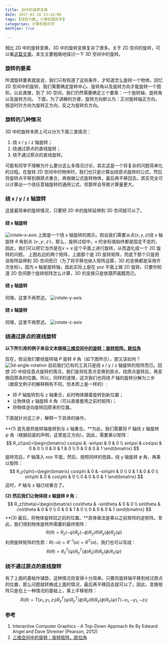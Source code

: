 ```yaml
---
title: 3D中的旋转变换
date: 2017-03-28 23:24:08
tags: [线性代数, 计算机图形学]
categories: 计算机图形学
mathjax: true

---
```

相比 2D 中的旋转变换，3D 中的旋转变换复杂了很多。关于 2D 空间的旋转，可以看[这篇文章](https://jermmy.github.io/2016/07/18/2016-7-18-CV-%E6%97%8B%E8%BD%AC%E5%B9%B3%E7%A7%BB%E7%BC%A9%E6%94%BE/)。本文主要粗略地探讨一下 3D 空间中的旋转。

### 旋转的要素
所谓旋转要素就是说，我们只有知道了这些条件，才知道怎么旋转一个物体。回忆 2D 空间中的旋转，我们需要确定旋转中心、旋转角以及旋转方向才能旋转一个图形。以此类推，到了 3D 空间，我们仍然需要确定三个要素：一个旋转轴、旋转角以及旋转方向。
下面，为了讲解的方便，旋转方向默认为：正对旋转轴正方向，按逆时针方向为旋转正方向，反之为旋转负方向。
<!--more-->

### 旋转的几种情况
3D 中的旋转本质上可以分为下面三类情况：
1. 绕 x / y / z 轴旋转；
2. 绕通过原点的直线旋转；
3. 绕不通过原点的直线旋转。

可能有同学不理解为什么要分这么多情况讨论，其实这是一个将复杂的问题简单化的过程。在旋转 2D 空间中的物体时，我们也只是计算出绕原点旋转的公式，然后将旋转点平移到跟原点重合，再根据公式旋转物体，最后再平移回去。其实完全可以计算出一个绕任意轴旋转的通用公式，但那样会导致计算量更大。

### 绕 x / y / z 轴旋转
这是最简单的旋转情况，只要把 2D 中的旋转延伸到 3D 空间就可以了。

#### 绕 x 轴旋转

![rotate-x-axis](/images/2017-3-28/rotate-x-axis.png)
上图是一个绕 x 轴旋转的图示。假设我们需要从点($x, y, z$)绕 x 轴旋转 $\theta$ 角到点 ($x^,, y^,, z^,$)，那么，旋转过程中，x 的坐标值始终都是固定不变的，因此，我们可以把它当作是在$x=x^,$这个平面上进行旋转，从而退化成一个 2D 旋转的问题。
上图右边的两个矩阵，上面那个是 2D 旋转矩阵，而底下那个只是把该矩阵延伸到 3D 空间而已（为了将平移也纳入矩阵运算，3D 的变换都是采用齐次坐标）。因为 x 轴是旋转轴，因此实际上是在 yoz 平面上做 2D 旋转。只要你知道 2D 空间那个旋转矩阵怎么计算，3D 的变换只是依葫芦画瓢而已。

#### 绕 y 轴旋转

同理，这里不再赘述。
![rotate-y-axis](/images/2017-3-28/rotate-y-axis.png)



#### 绕 z 轴旋转

同理，这里不再赘述。
![rotate-z-axis](/images/2017-3-28/rotate-z-axis.png)

### 绕通过原点的直线旋转
**以下所引用的例子来自文末链接[三维空间中的旋转：旋转矩阵、欧拉角](http://blog.miskcoo.com/2016/12/rotation-in-3d-space)**

现在，假设我们要绕旋转轴 $P$ 旋转 $\theta$ 角（如下图所示），那又该如何？
![3d-angle-rotation](/images/2017-3-28/3d-angle-rotation.png)
目前我们已有的工具只是绕 x / y / z 轴旋转的矩阵而已。回想 2D 中绕任意点旋转的情况，我们是将任意点变换到原点，绕原点旋转后，再变换回原来的位置。所以，同样的道理，这次我们也将绕 $P$ 轴的旋转分解为三步（跟原文例子的解释稍有不同，但本质上是一样的）:

+ 将 $P$ 轴旋转到与 z 轴重合，此时物体跟着旋转到新位置；
+ 让物体绕 z 轴旋转 $\theta$ 角（可以直接套用之前的矩阵）；
+ 将物体逆向旋转回原来的位置。

下面就针对这三步，解释一下具体的操作。

**(1) 首先是将旋转轴旋转到与 z 轴重合。**为此，我们需要将 $P$ 轴绕 z 轴旋转 $\psi$ 角（根据前面的声明，这里是正方向）。因此，需要乘以矩阵：
$$
R_z(\psi)=\begin{bmatrix} cos\psi & -sin\psi & 0 & 0 \\ sin\psi & cos\psi & 0 & 0 \\ 0 & 0 & 1 & 0 \\ 0 & 0 & 0 & 1 \end{bmatrix}
$$
旋转完后，$P$ 轴落入 xoz 平面，然后，按照同样的思路，绕 y 轴旋转 $\phi$ 角，再乘以矩阵：
$$
R_y(\phi)=\begin{bmatrix} cos\phi & 0 & -sin\phi & 0 \\ 0 & 1 & 0 & 0 \\ sin\phi & 0 & cos\phi & 0 \\ 0 & 0 & 0 & 1  \end{bmatrix}
$$
这时，$P$ 轴与 z 轴已经重合了。

**(2) 然后我们让物体绕 z 轴旋转 $\theta$ 角：**
$$
R_z(\theta)=\begin{bmatrix} cos\theta & -sin\theta & 0 & 0 \\ sin\theta & cos\theta & 0 & 0 \\ 0 & 0 & 1 & 0 \\ 0 & 0 & 0 & 1 \end{bmatrix}
$$
**(3) 最后，将物体旋转回之前的位置。**具体做法是乘以之前矩阵的逆矩阵。至此，我们得到物体旋转所需要的最终矩阵：
$$
R(\theta)=R_z(-\psi)R_y(-\phi)R_z(\theta)R_y(\phi)R_z(\psi)
$$
利用旋转矩阵的性质：$R(-\alpha)=R^{-1}(\alpha)=R^T(\alpha)$，我们也可以写成：
$$
R(\theta)=R_z^T(\psi)R_y^T(\phi)R_z(\theta)R_y(\phi)R_z(\psi)
$$


### 绕不通过原点的直线旋转
有了上面的基础作铺垫，这种情况将变得十分简单。只要将旋转轴平移到经过原点的位置，那么问题就转换成上面的情况，最后再平移回去就可以了。因此，变换矩阵只是在上一种情况的基础上，乘上平移矩阵：
$$
R(\theta)=T(x_1, y_1, z_1)R_z^T(\psi)R_y^T(\phi)R_z(\theta)R_y(\phi)R_z(\psi)T(-x_1, -y_1, -z_1)
$$


### 参考
1. Interactive Computer Graphics - A Top-Down Approach 6e By Edward Angel and Dave Shreiner (Pearson, 2012)
2. [三维空间中的旋转：旋转矩阵、欧拉角](http://blog.miskcoo.com/2016/12/rotation-in-3d-space)




